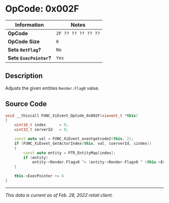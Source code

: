 # OpCode: 0x002F

| Information               | Notes |
|---                        |---    |
| **OpCode**                | `2F ?? ?? ?? ?? ??` |
| **OpCode Size**           | `6`   |
| **Sets `RetFlag`?**       | `No`  |
| **Sets `ExecPointer`?**   | `Yes` |

## Description

Adjusts the given entities `Render.Flag0` value.

## Source Code

```cpp
void __thiscall FUNC_XiEvent_OpCode_0x002F(xievent_t *this)
{
    uint16_t index      = 0;
    uint32_t serverId   = 0;

    const auto val = FUNC_XiEvent_eventgetcode2(this, 2);
    if (FUNC_XiEvent_GetActorIndex(this, val, &serverId, &index))
    {
        const auto entity = PTR_EntityMap[index];
        if (entity)
            entity->Render.Flags0 ^= (entity->Render.Flags0 ^ (this->EventData[this->ExecPointer + 1] << 19)) & 0x80000;
    }

    this->ExecPointer += 6
}
```

---

_This data is current as of Feb. 28, 2022 retail client._